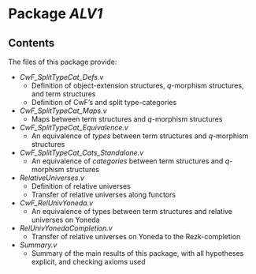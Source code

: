Package *ALV1*
===================================================


Contents
--------

The files of this package provide:

* *CwF_SplitTypeCat_Defs.v*
  * Definition of object-extension structures, *q*-morphism structures, and term structures
  * Definition of CwF’s and split type-categories
* *CwF_SplitTypeCat_Maps.v*
  * Maps between term structures and *q*-morphism structures
* *CwF_SplitTypeCat_Equivalence.v*
  * An equivalence of *types* between term structures and *q*-morphism structures
* *CwF_SplitTypeCat_Cats_Standalone.v*
  * An equivalence of *categories* between term structures and *q*-morphism structures
* *RelativeUniverses.v*
  * Definition of relative universes
  * Transfer of relative universes along functors
* *CwF_RelUnivYoneda.v*
  * An equivalence of types between term structures and relative universes on Yoneda
* *RelUnivYonedaCompletion.v*
  * Transfer of relative universes on Yoneda to the Rezk-completion
* *Summary.v*
  * Summary of the main results of this package, with all hypotheses explicit, and checking axioms used



